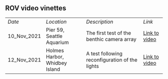 ROV video vinettes
---

<table>
  <tr><td> <i>Date</i> </td><td> <i>Location</i> </td><td> <i>Description</i> </td><td> <i>Link</i> </td></tr>
  <tr><td> 10_Nov_2021 </td><td> Pier 59, Seattle Aquarium </td><td> The first test of the benthic camera array </td><td> <a href="https://drive.google.com/file/d/1cRfvZkhRQntfkoSQ2EX5dnNzviZhqWwh/view?usp=sharing"> Link to video </a></td></tr>
  <tr><td> 12_Nov_2021 </td><td> Holmes Harbor, Whidbey Island </td><td> A test following reconfiguration of the lights </td><td> <a href=" https://drive.google.com/file/d/1o5JAVrg0REPBg3MmBl0m_mif9QQHIFlp/view?usp=sharing"> Link to video </a></td></tr>
</table

